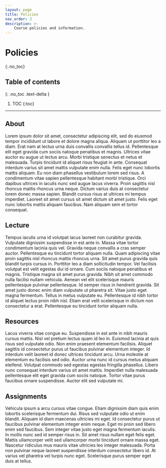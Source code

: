 ```yaml
---
layout: page
title: Policies
nav_order: 3
description: >-
    Course policies and information.
---
```


# Policies
{:.no_toc}

## Table of contents
{: .no_toc .text-delta }

1. TOC
{:toc}

---

## About

Lorem ipsum dolor sit amet, consectetur adipiscing elit, sed do eiusmod tempor incididunt ut labore et dolore magna aliqua. Aliquam ut porttitor leo a diam. Erat nam at lectus urna duis convallis convallis tellus id. Pellentesque elit eget gravida cum sociis natoque penatibus et magnis. Ultrices vitae auctor eu augue ut lectus arcu. Morbi tristique senectus et netus et malesuada. Turpis tincidunt id aliquet risus feugiat in ante. Consequat interdum varius sit amet mattis vulputate enim nulla. Felis eget nunc lobortis mattis aliquam. Eu non diam phasellus vestibulum lorem sed risus. A condimentum vitae sapien pellentesque habitant morbi tristique. Orci dapibus ultrices in iaculis nunc sed augue lacus viverra. Proin sagittis nisl rhoncus mattis rhoncus urna neque. Dictum varius duis at consectetur lorem donec massa sapien. Blandit cursus risus at ultrices mi tempus imperdiet. Laoreet sit amet cursus sit amet dictum sit amet justo. Felis eget nunc lobortis mattis aliquam faucibus. Nam aliquam sem et tortor consequat.

## Lecture

Tempus iaculis urna id volutpat lacus laoreet non curabitur gravida. Vulputate dignissim suspendisse in est ante in. Massa vitae tortor condimentum lacinia quis vel. Gravida neque convallis a cras semper auctor. Pellentesque eu tincidunt tortor aliquam nulla. Quam adipiscing vitae proin sagittis nisl rhoncus mattis rhoncus urna. Sit amet purus gravida quis blandit turpis cursus in. Porttitor leo a diam sollicitudin tempor. Vel facilisis volutpat est velit egestas dui id ornare. Cum sociis natoque penatibus et magnis. Tristique magna sit amet purus gravida. Nibh sit amet commodo nulla facilisi nullam vehicula. Aenean vel elit scelerisque mauris pellentesque pulvinar pellentesque. Id semper risus in hendrerit gravida. Sit amet justo donec enim diam vulputate ut pharetra sit. Vitae justo eget magna fermentum. Tellus in metus vulputate eu. Pellentesque id nibh tortor id aliquet lectus proin nibh nisl. Etiam erat velit scelerisque in dictum non consectetur a erat. Pellentesque eu tincidunt tortor aliquam nulla.

## Resources

Lacus viverra vitae congue eu. Suspendisse in est ante in nibh mauris cursus mattis. Nisl vel pretium lectus quam id leo in. Euismod lacinia at quis risus sed vulputate odio. Non enim praesent elementum facilisis. Aliquet sagittis id consectetur purus ut faucibus pulvinar elementum integer. Id interdum velit laoreet id donec ultrices tincidunt arcu. Urna molestie at elementum eu facilisis sed odio. Auctor urna nunc id cursus metus aliquam eleifend. Volutpat commodo sed egestas egestas fringilla phasellus. Libero nunc consequat interdum varius sit amet mattis. Imperdiet nulla malesuada pellentesque elit eget gravida cum sociis natoque. Tortor vitae purus faucibus ornare suspendisse. Auctor elit sed vulputate mi.

## Assignments

Vehicula ipsum a arcu cursus vitae congue. Etiam dignissim diam quis enim lobortis scelerisque fermentum dui. Risus sed vulputate odio ut enim blandit. Aliquam id diam maecenas ultricies mi eget. Id consectetur purus ut faucibus pulvinar elementum integer enim neque. Eget mi proin sed libero enim sed faucibus. Sem integer vitae justo eget magna fermentum iaculis. In mollis nunc sed id semper risus in. Sit amet risus nullam eget felis eget. Mattis ullamcorper velit sed ullamcorper morbi tincidunt ornare massa eget. Nascetur ridiculus mus mauris vitae ultricies leo integer malesuada. Porta non pulvinar neque laoreet suspendisse interdum consectetur libero id. At varius vel pharetra vel turpis nunc eget. Scelerisque purus semper eget duis at tellus.
